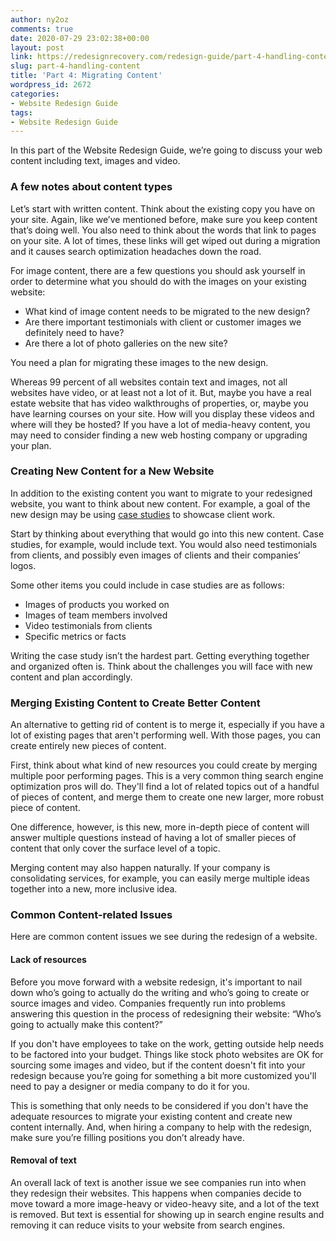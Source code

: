 ```yaml
---
author: ny2oz
comments: true
date: 2020-07-29 23:02:38+00:00
layout: post
link: https://redesignrecovery.com/redesign-guide/part-4-handling-content/
slug: part-4-handling-content
title: 'Part 4: Migrating Content'
wordpress_id: 2672
categories:
- Website Redesign Guide
tags:
- Website Redesign Guide
---
```





In this part of the Website Redesign Guide, we’re going to discuss your web content including text, images and video.







### A few notes about content types







Let’s start with written content. Think about the existing copy you have on your site. Again, like we’ve mentioned before, make sure you keep content that’s doing well. You also need to think about the words that link to pages on your site. A lot of times, these links will get wiped out during a migration and it causes search optimization headaches down the road.







For image content, there are a few questions you should ask yourself in order to determine what you should do with the images on your existing website:







  * What kind of image content needs to be migrated to the new design?
  * Are there important testimonials with client or customer images we definitely need to have?
  * Are there a lot of photo galleries on the new site?






You need a plan for migrating these images to the new design.







Whereas 99 percent of all websites contain text and images, not all websites have video, or at least not a lot of it. But, maybe you have a real estate website that has video walkthroughs of properties, or, maybe you have learning courses on your site. How will you display these videos and where will they be hosted? If you have a lot of media-heavy content, you may need to consider finding a new web hosting company or upgrading your plan.







### Creating New Content for a New Website







In addition to the existing content you want to migrate to your redesigned website, you want to think about new content. For example, a goal of the new design may be using [case studies](https://www.staging1.gaintap.com/case-studies/) to showcase client work.







Start by thinking about everything that would go into this new content. Case studies, for example, would include text. You would also need testimonials from clients, and possibly even images of clients and their companies’ logos.







Some other items you could include in case studies are as follows:







  * Images of products you worked on
  * Images of team members involved
  * Video testimonials from clients
  * Specific metrics or facts






Writing the case study isn’t the hardest part. Getting everything together and organized often is. Think about the challenges you will face with new content and plan accordingly.







### Merging Existing Content to Create Better Content







An alternative to getting rid of content is to merge it, especially if you have a lot of existing pages that aren't performing well. With those pages, you can create entirely new pieces of content.







First, think about what kind of new resources you could create by merging multiple poor performing pages. This is a very common thing search engine optimization pros will do. They'll find a lot of related topics out of a handful of pieces of content, and merge them to create one new larger, more robust piece of content.







One difference, however, is this new, more in-depth piece of content will answer multiple questions instead of having a lot of smaller pieces of content that only cover the surface level of a topic.







Merging content may also happen naturally. If your company is consolidating services, for example, you can easily merge multiple ideas together into a new, more inclusive idea.







### Common Content-related Issues







Here are common content issues we see during the redesign of a website.







#### Lack of resources







Before you move forward with a website redesign, it's important to nail down who’s going to actually do the writing and who’s going to create or source images and video. Companies frequently run into problems answering this question in the process of redesigning their website: “Who’s going to actually make this content?”







If you don't have employees to take on the work, getting outside help needs to be factored into your budget. Things like stock photo websites are OK for sourcing some images and video, but if the content doesn't fit into your redesign because you’re going for something a bit more customized you'll need to pay a designer or media company to do it for you.







This is something that only needs to be considered if you don't have the adequate resources to migrate your existing content and create new content internally. And, when hiring a company to help with the redesign, make sure you’re filling positions you don’t already have.







#### Removal of text







An overall lack of text is another issue we see companies run into when they redesign their websites. This happens when companies decide to move toward a more image-heavy or video-heavy site, and a lot of the text is removed. But text is essential for showing up in search engine results and removing it can reduce visits to your website from search engines.



